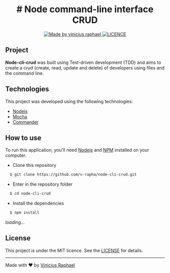 <h1 align="center">
  # Node command-line interface CRUD
</h1>

<p align="center">
  <a href="https://www.linkedin.com/in/vinicius-raphael/">
    <img alt="Made by vinicius raphael" src="https://img.shields.io/badge/made%20by-Vinicius%20Raphael-lightgrey" />
  </a>
  
  <a href="https://github.com/v-rapha/node-cli-crud/blob/master/LICENSE">
    <img alt="LICENCE" src="https://img.shields.io/github/license/v-rapha/node-cli-crud?color=lightgray" />
  </a>
</p>

## Project
<strong>Node-cli-crud</strong> was built using Test-driven development (TDD) and aims to create a crud (create, read, update and delete) of developers using files and the command line.

## Technologies
This project was developed using the following technologies:
- [Nodejs](https://nodejs.org/en/)
- [Mocha](https://mochajs.org)
- [Commander](https://github.com/tj/commander.js)

## How to use
To run this application, you'll need [Nodejs](https://nodejs.org/en/) and [NPM](https://www.npmjs.com/get-npm) installed on your computer.
- Clone this repository
```sh
  $ git clone https://github.com/v-rapha/node-cli-crud.git
```
- Enter in the repository folder
```sh
  $ cd node-cli-crud
```
- Install the dependencies
```sh
  $ npm install
```
*loading...*

## License
This project is under the MIT licence. See the [LICENSE](https://github.com/v-rapha/node-cli-crud/blob/master/LICENSE) for details.

---
Made with :heart: by [Vinicius Raphael](https://www.linkedin.com/in/vinicius-raphael/)
